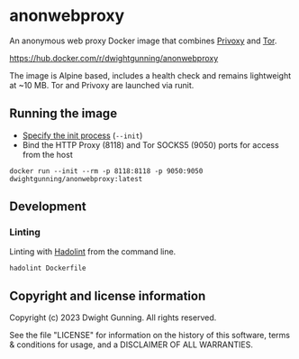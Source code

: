 # anonwebproxy

An anonymous web proxy Docker image that combines [Privoxy](https://www.privoxy.org/) and [Tor](https://www.torproject.org).

<https://hub.docker.com/r/dwightgunning/anonwebproxy>

The image is Alpine based, includes a health check and remains lightweight at ~10 MB. Tor and Privoxy are launched via runit.

## Running the image

- [Specify the init process](https://docs.docker.com/engine/reference/run/#specify-an-init-process) (`--init`)
- Bind the HTTP Proxy (8118) and Tor SOCKS5 (9050) ports for access from the host

```(sh)
docker run --init --rm -p 8118:8118 -p 9050:9050 dwightgunning/anonwebproxy:latest
```

## Development

### Linting

Linting with [Hadolint](https://github.com/hadolint/hadolint) from the command line.

```(sh)
hadolint Dockerfile
```

## Copyright and license information

Copyright (c) 2023 Dwight Gunning. All rights reserved.

See the file "LICENSE" for information on the history of this software, terms & conditions for usage, and a DISCLAIMER OF ALL WARRANTIES.
